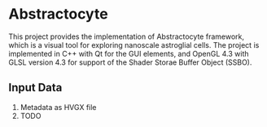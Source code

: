 # Abstractocyte

This project provides the implementation of Abstractocyte framework, which is a visual tool for exploring nanoscale astroglial cells. 
The project is implemented in C++ with Qt for the GUI elements, and OpenGL 4.3 with GLSL version 4.3 for support of the Shader Storae Buffer Object (SSBO).

## Input Data

1. Metadata as HVGX file
2. TODO